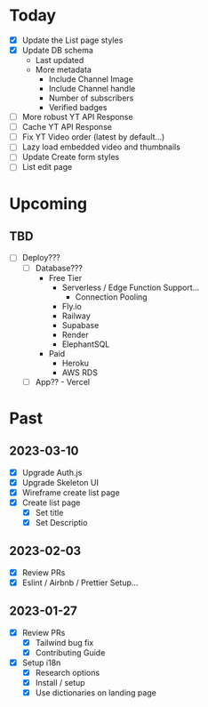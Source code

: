 # Today

* [x] Update the List page styles
* [x] Update DB schema  
  * Last updated
  * More metadata
    * Include Channel Image
    * Include Channel handle
    * Number of subscribers
    * Verified badges
* [ ] More robust YT API Response
* [ ] Cache YT API Response
* [ ] Fix YT Video order (latest by default...)
* [ ] Lazy load embedded video and thumbnails
* [ ] Update Create form styles
* [ ] List edit page

# Upcoming

## TBD

- [ ] Deploy???
  - [ ] Database???
    - Free Tier
      - Serverless / Edge Function Support...
        - Connection Pooling
      - Fly.io
      - Railway
      - Supabase
      - Render
      - ElephantSQL
    - Paid
      - Heroku
      - AWS RDS
  - [ ] App?? - Vercel

# Past

## 2023-03-10

- [x] Upgrade Auth.js
- [x] Upgrade Skeleton UI
- [x] Wireframe create list page
- [x] Create list page
  * [x] Set title
  * [x] Set Descriptio

## 2023-02-03

- [x] Review PRs
- [x] Eslint / Airbnb / Prettier Setup...

## 2023-01-27

- [x] Review PRs
  - [x] Tailwind bug fix
  - [x] Contributing Guide
- [x] Setup i18n
  - [x] Research options
  - [x] Install / setup
  - [x] Use dictionaries on landing page

